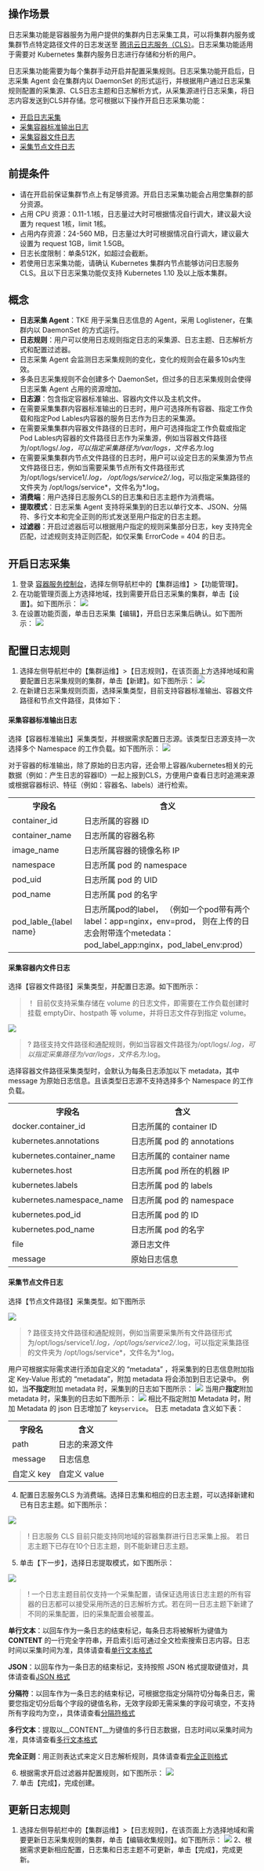 ## 操作场景
日志采集功能是容器服务为用户提供的集群内日志采集工具，可以将集群内服务或集群节点特定路径文件的日志发送至 [腾讯云日志服务（CLS）](https://cloud.tencent.com/product/cls)。日志采集功能适用于需要对 Kubernetes 集群内服务日志进行存储和分析的用户。

日志采集功能需要为每个集群手动开启并配置采集规则。日志采集功能开启后，日志采集 Agent 会在集群内以 DaemonSet 的形式运行，并根据用户通过日志采集规则配置的采集源、CLS日志主题和日志解析方式，从采集源进行日志采集，将日志内容发送到CLS并存储。您可根据以下操作开启日志采集功能：
- [开启日志采集](#open)
- [采集容器标准输出日志](#stout)
- [采集容器文件日志](#insideDocker)
- [采集节点文件日志](#inside)



## 前提条件
- 请在开启前保证集群节点上有足够资源。开启日志采集功能会占用您集群的部分资源。
 - 占用 CPU 资源：0.11-1.1核，日志量过大时可根据情况自行调大，建议最大设置为 request 1核，limit 1核。
 - 占用内存资源：24-560 MB，日志量过大时可根据情况自行调大，建议最大设置为 request 1GB，limit 1.5GB。
 - 日志长度限制：单条512K，如超过会截断。
- 若使用日志采集功能，请确认 Kubernetes 集群内节点能够访问日志服务CLS。且以下日志采集功能仅支持 Kubernetes 1.10 及以上版本集群。

## 概念

- **日志采集 Agent**：TKE 用于采集日志信息的 Agent，采用 Loglistener，在集群内以 DaemonSet 的方式运行。
- **日志规则**：用户可以使用日志规则指定日志的采集源、日志主题、日志解析方式和配置过滤器。
 - 日志采集 Agent 会监测日志采集规则的变化，变化的规则会在最多10s内生效。
 - 多条日志采集规则不会创建多个 DaemonSet，但过多的日志采集规则会使得日志采集 Agent 占用的资源增加。
- **日志源**：包含指定容器标准输出、容器内文件以及主机文件。
 - 在需要采集集群内容器标准输出的日志时，用户可选择所有容器、指定工作负载和指定Pod Lables内容器的服务日志作为日志的采集源。
 - 在需要采集集群内容器文件路径的日志时，用户可选择指定工作负载或指定Pod Lables内容器的文件路径日志作为采集源，例如当容器文件路径为/opt/logs/*.log，可以指定采集路径为/var/logs，文件名为*.log
 - 在需要采集集群内节点文件路径的日志时，用户可以设定日志的采集源为节点文件路径日志，例如当需要采集节点所有文件路径形式为/opt/logs/service1/*.log，
/opt/logs/service2/*.log，可以指定采集路径的文件夹为 /opt/logs/service*，文件名为*.log。
- **消费端**：用户选择日志服务CLS的日志集和日志主题作为消费端。
- **提取模式**：日志采集 Agent 支持将采集到的日志以单行文本、JSON、分隔符、多行文本和完全正则的形式发送至用户指定的日志主题。
- **过滤器**：开启过滤器后可以根据用户指定的规则采集部分日志，key 支持完全匹配，过滤规则支持正则匹配，如仅采集 ErrorCode = 404 的日志。

<span id="open"></span>
## 开启日志采集


1. 登录 [容器服务控制台](https://console.cloud.tencent.com/tke2)，选择左侧导航栏中的【集群运维】>【功能管理】。
2. 在功能管理页面上方选择地域，找到需要开启日志采集的集群，单击【设置】。如下图所示：
![](https://main.qcloudimg.com/raw/487636a6eb6a8086d911212ddad5d41d.png)
3. 在设置功能页面，单击日志采集【编辑】，开启日志采集后确认。如下图所示：
![](https://main.qcloudimg.com/raw/f87cfe050bae7b41730bef999873d28c.png)

## 配置日志规则

1. 选择左侧导航栏中的【集群运维】>【日志规则】，在该页面上方选择地域和需要配置日志采集规则的集群，单击【新建】。如下图所示：
![](https://main.qcloudimg.com/raw/54080330c90ca78a1aed1aa2cbce4564.png)
2. 在新建日志采集规则页面，选择采集类型，目前支持容器标准输出、容器文件路径和节点文件路径，具体如下：

<span id="stout"></span>
#### 采集容器标准输出日志 


选择【容器标准输出】采集类型，并根据需求配置日志源。该类型日志源支持一次选择多个 Namespace 的工作负载。如下图所示：
![](https://main.qcloudimg.com/raw/39cfceb2a289847a905d8d4bb8d54eb1.png)

对于容器的标准输出，除了原始的日志内容，还会带上容器/kubernetes相关的元数据（例如：产生日志的容器ID）一起上报到CLS，方便用户查看日志时追溯来源或根据容器标识、特征（例如：容器名、labels）进行检索。
<table>
	<tr>
		<th>字段名</th> <th>含义</th>
	</tr>
	<tr>
		<td>container_id</td> <td>日志所属的容器 ID</td>
	</tr>
	<tr>
		<td>container_name</td> <td>日志所属的容器名称</td>
	</tr>
	<tr>
		<td>image_name</td> <td>日志所属容器的镜像名称 IP</td>
	</tr>
	<tr>
		<td>namespace</td> <td>日志所属 pod 的 namespace</td>
	</tr>
	<tr>
		<td>pod_uid</td> <td>日志所属 pod 的 UID</td>
	</tr>
	<tr>
		<td>pod_name</td> <td>日志所属 pod 的名字</td>
	</tr>
	<tr>
		<td>pod_lable_{label name}</td> <td>日志所属pod的label，
（例如一个pod带有两个label：app=nginx，env=prod，
则在上传的日志会附带连个metedata：pod_label_app:nginx，pod_label_env:prod）
</td>
	</tr>
</table>

<span id="insideDocker"></span>
#### 采集容器内文件日志 


选择【容器文件路径】采集类型，并配置日志源。如下图所示：

>！
目前仅支持采集存储在 volume 的日志文件，即需要在工作负载创建时挂载 emptyDir、hostpath 等 volume，并将日志文件存到指定 volume。
>

![](https://main.qcloudimg.com/raw/887763942bdc76c78f220bdc98d0508d.png)

>?
路径支持文件路径和通配规则，例如当容器文件路径为/opt/logs/*.log，可以指定采集路径为/var/logs，文件名为*.log。
>

选择容器文件路径采集类型时，会默认为每条日志添加以下 metadata，其中 message 为原始日志信息。且该类型日志源不支持选择多个 Namespace 的工作负载。
<table>
	<tr>
		<th>字段名</th> <th>含义</th>
	</tr>
	<tr>
		<td>docker.container_id</td> <td>日志所属的 container ID</td>
	</tr>
	<tr>
		<td>kubernetes.annotations </td> <td>日志所属 pod 的 annotations</td>
	</tr>
	<tr>
		<td>kubernetes.container_name</td> <td>日志所属的 container name</td>
	</tr>
	<tr>
		<td>kubernetes.host</td> <td>日志所属 pod 所在的机器 IP</td>
	</tr>
	<tr>
		<td>kubernetes.labels</td> <td>日志所属 pod 的 labels</td>
	</tr>
	<tr>
		<td>kubernetes.namespace_name</td> <td>日志所属 pod 的 namespace</td>
	</tr>
	<tr>
		<td>kubernetes.pod_id</td> <td>日志所属 pod 的 ID</td>
	</tr>
	<tr>
		<td>kubernetes.pod_name</td> <td>日志所属 pod 的名字</td>
	</tr>
	<tr>
		<td>file</td> <td>源日志文件</td>
	</tr>
	<tr>
		<td>message</td> <td>原始日志信息</td>
	</tr>
</table>

<span id="inside"></span>
#### 采集节点文件日志

选择【节点文件路径】采集类型。如下图所示

![](https://main.qcloudimg.com/raw/6cd447c70be92c95c614c9604cd90484.png)

>?
路径支持文件路径和通配规则，例如当需要采集所有文件路径形式为/opt/logs/service1/*.log，/opt/logs/service2/*.log，可以指定采集路径的文件夹为 /opt/logs/service*，文件名为*.log。
>

用户可根据实际需求进行添加自定义的 “metadata” ，将采集到的日志信息附加指定 Key-Value 形式的 “metadata”，附加 metadata 将会添加到日志记录中。
例如，当**不指定**附加 metadata 时，采集到的日志如下图所示：
![](https://mc.qcloudimg.com/static/img/5386281fc3ed14c4f41ba723a23dc3ec/host-log-without-metadata.png)
当用户**指定**附加 metadata 时，采集到的日志如下图所示：
![](https://mc.qcloudimg.com/static/img/c571be8fbc995ab083c2676e3b10861f/host-log-with-metadata.png)
相比不指定附加 Metadata 时，附加 Metadata 的 json 日志增加了 key`service`。
日志 metadata 含义如下表：
<table>
	<tr>
		<th>字段名</th> <th>含义</th>
	</tr>
	<tr>
		<td>path</td> <td>日志的来源文件</td>
	</tr>
	<tr>
		<td>message</td> <td>日志信息</td>
	</tr>
	<tr>
		<td>自定义 key</td> <td>自定义 value</td>
	</tr>
</table>

4. 配置日志服务CLS 为消费端。选择日志集和相应的日志主题，可以选择新建和已有日志主题。如下图所示：

![](https://main.qcloudimg.com/raw/509611a957414671931b226a1b005b63.png)

>! 
日志服务 CLS 目前只能支持同地域的容器集群进行日志采集上报。
若日志主题下已存在10个日志主题，则不能新建日志主题。
>

5. 单击【下一步】，选择日志提取模式，如下图所示：

![](https://main.qcloudimg.com/raw/b15c556730c7abc404a5127baaf4caf4.png)

>! 
一个日志主题目前仅支持一个采集配置，请保证选用该日志主题的所有容器的日志都可以接受采用所选的日志解析方式。若在同一日志主题下新建了不同的采集配置，旧的采集配置会被覆盖。
>

**单行文本**：以回车作为一条日志的结束标记，每条日志将被解析为键值为 __CONTENT__ 的一行完全字符串，开启索引后可通过全文检索搜索日志内容。日志时间以采集时间为准，具体请查看[单行文本格式](https://cloud.tencent.com/document/product/614/17421)

**JSON**：以回车作为一条日志的结束标记，支持按照 JSON 格式提取键值对，具体请查看[JSON 格式](https://cloud.tencent.com/document/product/614/17419)

**分隔符**：以回车作为一条日志的结束标记，可根据您指定分隔符切分每条日志，需要您指定切分后每个字段的键值名称，无效字段即无需采集的字段可填空，不支持所有字段均为空，，具体请查看[分隔符格式](https://cloud.tencent.com/document/product/614/17420)

**多行文本**：提取以__CONTENT__为键值的多行日志数据，日志时间以采集时间为准，具体请查看[多行文本格式](https://cloud.tencent.com/document/product/614/17422)

**完全正则**：用正则表达式来定义日志解析规则，具体请查看[完全正则格式](https://cloud.tencent.com/document/product/614/32817)

6. 根据需求开启过滤器并配置规则，如下图所示：
![](https://main.qcloudimg.com/raw/221a78291098e8b403aa89244332ebb1.png)
7. 单击【完成】，完成创建。

## 更新日志规则
1. 选择左侧导航栏中的【集群运维】>【日志规则】，在该页面上方选择地域和需要更新日志采集规则的集群，单击【编辑收集规则】。如下图所示：
![](https://main.qcloudimg.com/raw/ef8559114cd403135cf3ba6206537cde.png)
2、根据需求更新相应配置，日志集和日志主题不可更新，单击【完成】，完成更新。
